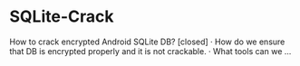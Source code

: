 # SQLite-Crack
How to crack encrypted Android SQLite DB? [closed] · How do we ensure that DB is encrypted properly and it is not crackable. · What tools can we ...
